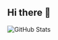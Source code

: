 ## Hi there 👋



<img src="https://github-readme-stats.vercel.app/api/top-langs/?username=maahishu&theme=dark&hide_border=true&include_all_commits=false&count_private=false&layout=compact" alt="GitHub Stats">

<!--
**Maahishu/maahishu** is a ✨ _special_ ✨ repository because its `README.md` (this file) appears on your GitHub profile.

Here are some ideas to get you started:

- 🔭 I’m currently working on ...
- 🌱 I’m currently learning ...
- 👯 I’m looking to collaborate on ...
- 🤔 I’m looking for help with ...
- 💬 Ask me about ...
- 📫 How to reach me: ...
- 😄 Pronouns: ...
- ⚡ Fun fact: ...
-->
